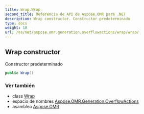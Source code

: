```yaml
---
title: Wrap.Wrap
second_title: Referencia de API de Aspose.OMR para .NET
description: Wrap constructor. Constructor predeterminado
type: docs
weight: 10
url: /es/net/aspose.omr.generation.overflowactions/wrap/wrap/
---
```

## Wrap constructor

Constructor predeterminado

```csharp
public Wrap()
```

### Ver también

* class [Wrap](../)
* espacio de nombres [Aspose.OMR.Generation.OverflowActions](../../wrap/)
* asamblea [Aspose.OMR](../../../)


